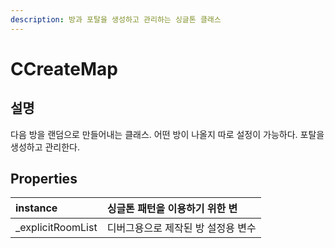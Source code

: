 ```yaml
---
description: 방과 포탈을 생성하고 관리하는 싱글톤 클래스
---
```


# CCreateMap

## 설명 

다음 방을 랜덤으로 만들어내는 클래스. 어떤 방이 나올지 따로 설정이 가능하다. 포탈을 생성하고 관리한다.

## Properties

| instance | 싱글톤 패턴을 이용하기 위한 변 |
| :--- | :--- |
| \_explicitRoomList | 디버그용으로 제작된 방 설정용 변수 |



